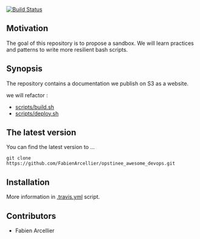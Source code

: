 [![Build Status](https://travis-ci.org/FabienArcellier/opstinee_awesome_devops.svg?branch=master)](https://travis-ci.org/FabienArcellier/opstinee_awesome_devops)

## Motivation

The goal of this repository is to propose a sandbox.
We will learn practices and patterns to write more resilient bash scripts.

## Synopsis

The repository contains a documentation we publish on S3 as a website.

we will refactor :

* [scripts/build.sh](scripts/build.sh)
* [scripts/deploy.sh](scripts/deploy.sh)

## The latest version

You can find the latest version to ...

```
git clone https://github.com/FabienArcellier/opstinee_awesome_devops.git
```

## Installation

More information in [.travis.yml](.travis.yml) script.

## Contributors

* Fabien Arcellier